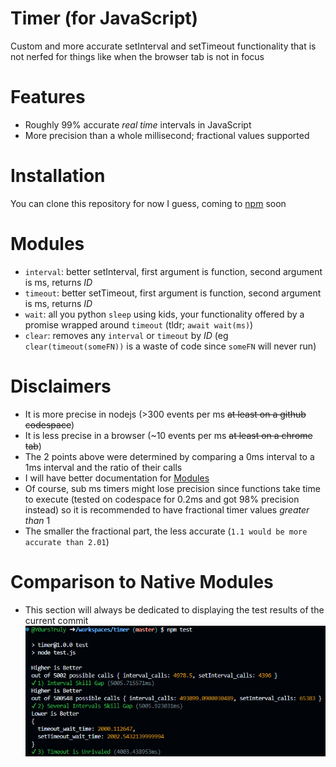# Timer (for JavaScript)
Custom and more accurate setInterval and setTimeout functionality that is not nerfed for things like when the browser tab is not in focus

# Features
- Roughly 99% accurate _real time_ intervals in JavaScript
- More precision than a whole millisecond; fractional values supported

# Installation
You can clone this repository for now I guess, coming to [npm](https://npmjs.com) soon

# Modules
- `interval`: better setInterval, first argument is function, second argument is ms, returns _ID_
- `timeout`: better setTimeout, first argument is function, second argument is ms, returns _ID_
- `wait`: all you python `sleep` using kids, your functionality offered by a promise wrapped around `timeout` (tldr; `await wait(ms)`)
- `clear`: removes any `interval` or `timeout` by _ID_ (eg `clear(timeout(someFN))` is a waste of code since `someFN` will never run)

# Disclaimers
- It is more precise in nodejs (>300 events per ms ~~at least on a github codespace~~)
- It is less precise in a browser (~10 events per ms ~~at least on a chrome tab~~)
- The 2 points above were determined by comparing a 0ms interval to a 1ms interval and the ratio of their calls
- I will have better documentation for [Modules](#modules)
- Of course, sub ms timers might lose precision since functions take time to execute (tested on codespace for 0.2ms and got 98% precision instead) so it is recommended to have fractional timer values _greater than_ 1
- The smaller the fractional part, the less accurate (`1.1 would be more accurate than 2.01`)

# Comparison to Native Modules
- This section will always be dedicated to displaying the test results of the current commit
![test image](image.png)